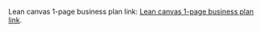 Lean canvas 1-page business plan link: [Lean canvas 1-page business plan link](https://docs.google.com/presentation/d/1sY7-bS_WXCH3JoyLxhPG1RQaL269iOdJRiMvB5q8Oa0/edit?usp=sharing).

